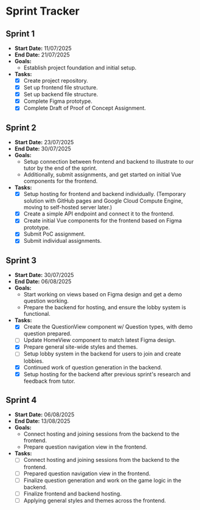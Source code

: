 # Sprint Tracker

## Sprint 1
- **Start Date:** 11/07/2025
- **End Date:** 21/07/2025
- **Goals:**
  - Establish project foundation and initial setup.
- **Tasks:**
  - [X] Create project repository.
  - [X] Set up frontend file structure.
  - [X] Set up backend file structure.
  - [X] Complete Figma prototype.
  - [X] Complete Draft of Proof of Concept Assignment.

## Sprint 2
- **Start Date:** 23/07/2025
- **End Date:** 30/07/2025
- **Goals:**
  - Setup connection between frontend and backend to illustrate to our tutor by the end of the sprint.
  - Additionally, submit assignments, and get started on initial Vue components for the frontend.
- **Tasks:**
  - [X] Setup hosting for frontend and backend individually. (Temporary solution with GitHub pages and Google Cloud Compute Engine, moving to self-hosted server later.)
  - [X] Create a simple API endpoint and connect it to the frontend.
  - [X] Create initial Vue components for the frontend based on Figma prototype.
  - [X] Submit PoC assignment.
  - [X] Submit individual assignments.

## Sprint 3
- **Start Date:** 30/07/2025
- **End Date:** 06/08/2025
- **Goals:**
  - Start working on views based on Figma design and get a demo question working.
  - Prepare the backend for hosting, and ensure the lobby system is functional.
- **Tasks:**
  - [X] Create the QuestionView component w/ Question types, with demo question prepared.
  - [ ] Update HomeView component to match latest Figma design.
  - [X] Prepare general site-wide styles and themes.
  - [ ] Setup lobby system in the backend for users to join and create lobbies.
  - [X] Continued work of question generation in the backend.
  - [X] Setup hosting for the backend after previous sprint's research and feedback from tutor.

## Sprint 4
- **Start Date:** 06/08/2025
- **End Date:** 13/08/2025
- **Goals:**
  - Connect hosting and joining sessions from the backend to the frontend.
  - Prepare question navigation view in the frontend.
- **Tasks:**
  - [ ] Connect hosting and joining sessions from the backend to the frontend.
  - [ ] Prepared question navigation view in the frontend.
  - [ ] Finalize question generation and work on the game logic in the backend.
  - [ ] Finalize frontend and backend hosting.
  - [ ] Applying general styles and themes across the frontend.